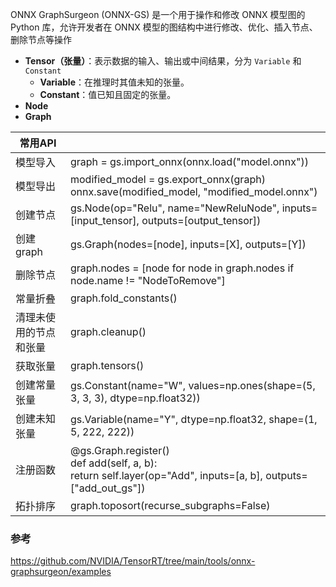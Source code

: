 ONNX GraphSurgeon (ONNX-GS) 是一个用于操作和修改 ONNX 模型图的 Python 库，允许开发者在 ONNX 模型的图结构中进行修改、优化、插入节点、删除节点等操作

- **Tensor（张量）**：表示数据的输入、输出或中间结果，分为 `Variable` 和 `Constant`
  - **Variable**：在推理时其值未知的张量。
  - **Constant**：值已知且固定的张量。
- **Node**
- **Graph**



| 常用API                |                                                              |
| ---------------------- | ------------------------------------------------------------ |
| 模型导入               | graph = gs.import_onnx(onnx.load("model.onnx"))              |
| 模型导出               | modified_model = gs.export_onnx(graph)<br /> onnx.save(modified_model, "modified_model.onnx") |
| 创建节点               | gs.Node(op="Relu", name="NewReluNode", inputs=[input_tensor], outputs=[output_tensor]) |
| 创建graph              | gs.Graph(nodes=[node], inputs=[X], outputs=[Y])              |
| 删除节点               | graph.nodes = [node for node in graph.nodes if node.name != "NodeToRemove"] |
| 常量折叠               | graph.fold_constants()                                       |
| 清理未使用的节点和张量 | graph.cleanup()                                              |
| 获取张量               | graph.tensors()                                              |
| 创建常量张量           | gs.Constant(name="W", values=np.ones(shape=(5, 3, 3, 3), dtype=np.float32)) |
| 创建未知张量           | gs.Variable(name="Y", dtype=np.float32, shape=(1, 5, 222, 222)) |
| 注册函数               | @gs.Graph.register() <br />def add(self, a, b):<br />        return self.layer(op="Add", inputs=[a, b], outputs=["add_out_gs"]) |
| 拓扑排序               | graph.toposort(recurse_subgraphs=False)                      |





### 参考

https://github.com/NVIDIA/TensorRT/tree/main/tools/onnx-graphsurgeon/examples